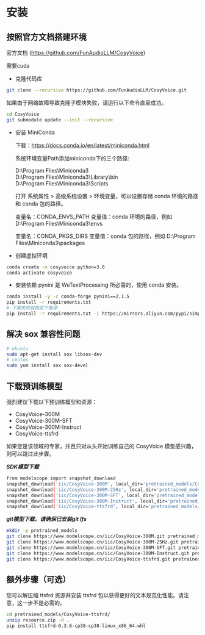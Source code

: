 # 安装

## 按照官方文档搭建环境
官方文档 (https://github.com/FunAudioLLM/CosyVoice)

需要cuda

- 克隆代码库
``` sh
git clone --recursive https://github.com/FunAudioLLM/CosyVoice.git
```
如果由于网络故障导致克隆子模块失败，请运行以下命令直至成功。
``` sh
cd CosyVoice
git submodule update --init --recursive
```

- 安装 MiniConda
    
  下载：https://docs.conda.io/en/latest/miniconda.html   
  
  系统环境变量Path添加miniconda下的三个路径:
    
  D:\Program Files\Miniconda3  
  D:\Program Files\Miniconda3\Library\bin  
  D:\Program Files\Miniconda3\Scripts  
  
  打开 系统属性 > 高级系统设置 > 环境变量，可以设置存储 conda 环境的路径和 conda 包的路径。

  变量名：CONDA_ENVS_PATH
  变量值：conda 环境的路径，例如 D:\Program Files\Miniconda3\envs

  变量名：CONDA_PKGS_DIRS
  变量值：conda 包的路径，例如 D:\Program Files\Miniconda3\packages

    
- 创建虚拟环境
``` sh
conda create -n cosyvoice python=3.8
conda activate cosyvoice
```

- 安装依赖
pynini 是 WeTextProcessing 所必需的，使用 conda 安装。
``` sh
conda install -y -c conda-forge pynini==2.1.5
pip install -r requirements.txt
# 下载失败就指定下载源  
pip install -r requirements.txt -i https://mirrors.aliyun.com/pypi/simple/ --trusted-host=mirrors.aliyun.com
```

## 解决 sox 兼容性问题
``` sh
# ubuntu
sudo apt-get install sox libsox-dev
# centos
sudo yum install sox sox-devel
```

## 下载预训练模型
强烈建议下载以下预训练模型和资源：
- CosyVoice-300M
- CosyVoice-300M-SFT
- CosyVoice-300M-Instruct
- CosyVoice-ttsfrd
   
如果您是该领域的专家，并且只对从头开始训练自己的 CosyVoice 模型感兴趣，则可以跳过此步骤。

***SDK模型下载***
``` sh
from modelscope import snapshot_download
snapshot_download('iic/CosyVoice-300M', local_dir='pretrained_models/CosyVoice-300M')
snapshot_download('iic/CosyVoice-300M-25Hz', local_dir='pretrained_models/CosyVoice-300M-25Hz')
snapshot_download('iic/CosyVoice-300M-SFT', local_dir='pretrained_models/CosyVoice-300M-SFT')
snapshot_download('iic/CosyVoice-300M-Instruct', local_dir='pretrained_models/CosyVoice-300M-Instruct')
snapshot_download('iic/CosyVoice-ttsfrd', local_dir='pretrained_models/CosyVoice-ttsfrd')
```

***git模型下载，请确保已安装git lfs***
``` sh
mkdir -p pretrained_models
git clone https://www.modelscope.cn/iic/CosyVoice-300M.git pretrained_models/CosyVoice-300M
git clone https://www.modelscope.cn/iic/CosyVoice-300M-25Hz.git pretrained_models/CosyVoice-300M-25Hz
git clone https://www.modelscope.cn/iic/CosyVoice-300M-SFT.git pretrained_models/CosyVoice-300M-SFT
git clone https://www.modelscope.cn/iic/CosyVoice-300M-Instruct.git pretrained_models/CosyVoice-300M-Instruct
git clone https://www.modelscope.cn/iic/CosyVoice-ttsfrd.git pretrained_models/CosyVoice-ttsfrd
```

## 额外步骤（可选）
您可以解压缩 ttsfrd 资源并安装 ttsfrd 包以获得更好的文本规范化性能。请注意，这一步不是必需的。

``` sh
cd pretrained_models/CosyVoice-ttsfrd/
unzip resource.zip -d .
pip install ttsfrd-0.3.6-cp38-cp38-linux_x86_64.whl
```
